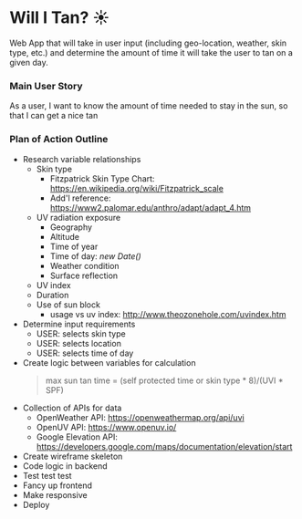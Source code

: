 # Will I Tan? :sunny:
Web App that will take in user input (including geo-location, weather, skin type, etc.) and determine the amount of time it will take the user to tan on a given day. 

### Main User Story
As a user, I want to know the amount of time needed to stay in the sun, so that I can get a nice tan

### Plan of Action Outline
- Research variable relationships
  - Skin type
    - Fitzpatrick Skin Type Chart: https://en.wikipedia.org/wiki/Fitzpatrick_scale
    - Add'l reference: https://www2.palomar.edu/anthro/adapt/adapt_4.htm
  - UV radiation exposure
    - Geography
    - Altitude
    - Time of year
    - Time of day: _new Date()_
    - Weather condition
    - Surface reflection
  - UV index
  - Duration
  - Use of sun block
    - usage vs uv index: http://www.theozonehole.com/uvindex.htm
- Determine input requirements
  - USER: selects skin type
  - USER: selects location
  - USER: selects time of day
- Create logic between variables for calculation
  > max sun tan time = (self protected time or skin type * 8)/(UVI * SPF)
- Collection of APIs for data
  - OpenWeather API: https://openweathermap.org/api/uvi
  - OpenUV API: https://www.openuv.io/
  - Google Elevation API: https://developers.google.com/maps/documentation/elevation/start
- Create wireframe skeleton
- Code logic in backend
- Test test test
- Fancy up frontend
- Make responsive
- Deploy
